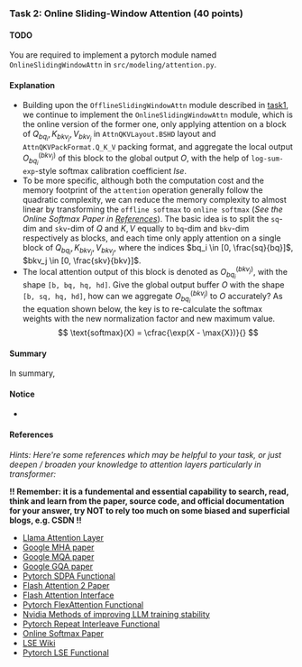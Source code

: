 ### Task 2: Online Sliding-Window Attention (40 points)

#### TODO

You are required to implement a pytorch module named `OnlineSlidingWindowAttn` in `src/modeling/attention.py`.


#### Explanation

* Building upon the `OfflineSlidingWindowAttn` module described in [task1](./task1.md), we continue to implement the `OnlineSlidingWindowAttn` module, which is the online version of the former one, only applying attention on a block of $Q_{bq_i},K_{bkv_j},V_{bkv_j}$ in `AttnQKVLayout.BSHD` layout and `AttnQKVPackFormat.Q_K_V` packing format, and aggregate the local output $O^{(bkv_j)}_{bq_i}$ of this block to the global output $O$, with the help of `log-sum-exp`-style softmax calibration coefficient $lse$.
* To be more specific, although both the computation cost and the memory footprint of the `attention` operation generally follow the quadratic complexity, we can reduce the memory complexity to almost linear by transforming the `offline softmax` to `online softmax` (*See the Online Softmax Paper in [References](#references)*). The basic idea is to split the `sq`-dim and `skv`-dim of $Q$ and $K,V$ equally to `bq`-dim and `bkv`-dim respectively as blocks, and each time only apply attention on a single block of $Q_{bq_i},K_{bkv_j},V_{bkv_j}$, where the indices $bq_i \in [0, \frac{sq}{bq}]$, $bkv_j \in [0, \frac{skv}{bkv}]$. 
* The local attention output of this block is denoted as $O^{(bkv_j)}_{bq_i}$, with the shape `[b, bq, hq, hd]`. Give the global output buffer $O$ with the shape `[b, sq, hq, hd]`, how can we aggregate $O^{(bkv_j)}_{bq_i}$ to $O$ accurately? As the equation shown below, the key is to re-calculate the softmax weights with the new normalization factor and new maximum value.
$$
\text{softmax}(X) = \cfrac{\exp(X - \max{X})}{}
$$


#### Summary

In summary, 


#### Notice

* 


#### References

*Hints: Here're some references which may be helpful to your task, or just deepen / broaden your knowledge to attention layers particularly in transformer:*

**!! Remember: it is a fundemental and essential capability to search, read, think and learn from the paper, source code, and official documentation for your answer, try NOT to rely too much on some biased and superficial blogs, e.g. CSDN !!**


* [Llama Attention Layer](https://github.com/huggingface/transformers/blob/main/src/transformers/models/llama/modeling_llama.py#L277)
* [Google MHA paper](https://proceedings.neurips.cc/paper_files/paper/2017/file/3f5ee243547dee91fbd053c1c4a845aa-Paper.pdf)
* [Google MQA paper](https://arxiv.org/pdf/1911.02150)
* [Google GQA paper](https://arxiv.org/pdf/2305.13245)
* [Pytorch SDPA Functional](https://pytorch.org/docs/stable/generated/torch.nn.functional.scaled_dot_product_attention.html#torch.nn.functional.scaled_dot_product_attention)
* [Flash Attention 2 Paper](https://arxiv.org/pdf/2307.08691.pdf)
* [Flash Attention Interface](https://github.com/Dao-AILab/flash-attention/blob/main/flash_attn/flash_attn_interface.py)
* [Pytorch FlexAttention Functional](https://pytorch.org/docs/main/nn.attention.flex_attention.html#module-torch.nn.attention.flex_attention)
* [Nvidia Methods of improving LLM training stability](https://arxiv.org/pdf/2410.16682)
* [Pytorch Repeat Interleave Functional](https://pytorch.org/docs/stable/generated/torch.repeat_interleave.html#torch.repeat_interleave)
* [Online Softmax Paper](https://arxiv.org/pdf/2112.05682)
* [LSE Wiki](https://en.wikipedia.org/wiki/LogSumExp)
* [Pytorch LSE Functional](https://pytorch.org/docs/stable/generated/torch.logsumexp.html#torch-logsumexp)